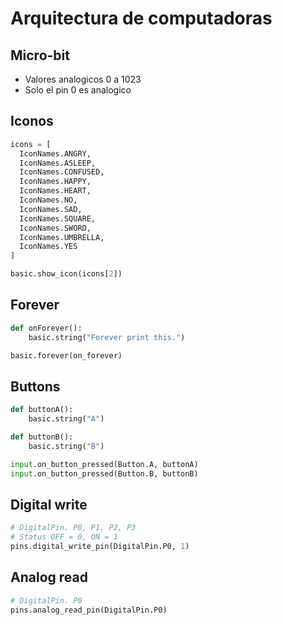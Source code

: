 # Arquitectura de computadoras
## Micro-bit
- Valores analogicos 0 a 1023
- Solo el pin 0 es analogico
## Iconos
```python
icons = [
  IconNames.ANGRY,
  IconNames.ASLEEP,
  IconNames.CONFUSED,
  IconNames.HAPPY,
  IconNames.HEART,
  IconNames.NO,
  IconNames.SAD,
  IconNames.SQUARE,
  IconNames.SWORD,
  IconNames.UMBRELLA,
  IconNames.YES
]

basic.show_icon(icons[2])
```

## Forever
```python
def onForever():
	basic.string("Forever print this.")

basic.forever(on_forever)
```

## Buttons
```python
def buttonA():
	basic.string("A")

def buttonB():
	basic.string("B")

input.on_button_pressed(Button.A, buttonA)
input.on_button_pressed(Button.B, buttonB)
```

## Digital write
```python
# DigitalPin. P0, P1, P2, P3
# Status OFF = 0, ON = 1
pins.digital_write_pin(DigitalPin.P0, 1)
```

## Analog read
```python
# DigitalPin. P0
pins.analog_read_pin(DigitalPin.P0)
```